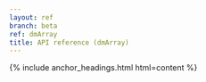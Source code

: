 ```yaml
---
layout: ref
branch: beta
ref: dmArray
title: API reference (dmArray)
---
```

{% include anchor_headings.html html=content %}
